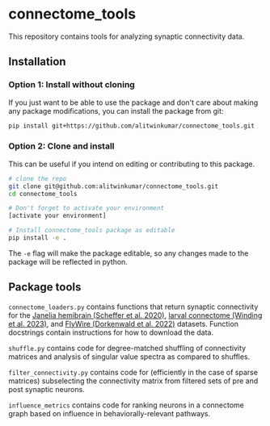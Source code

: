 # connectome_tools
This repository contains tools for analyzing synaptic connectivity data.

## Installation
### Option 1: Install without cloning
If you just want to be able to use the package and don't care about making any package modifications, you can install the package from git:
```bash
pip install git+https://github.com/alitwinkumar/connectome_tools.git
```

### Option 2: Clone and install
This can be useful if you intend on editing or contributing to this package.
```bash
# clone the repo
git clone git@github.com:alitwinkumar/connectome_tools.git
cd connectome_tools

# Don't forget to activate your environment
[activate your environment]

# Install connectome_tools package as editable 
pip install -e .
```
The `-e` flag will make the package editable, so any changes made to the package will be reflected in python.

## Package tools

`connectome_loaders.py` contains functions that return synaptic connectivity for the [Janelia hemibrain (Scheffer et al. 2020)](https://elifesciences.org/articles/57443), [larval connectome (Winding et al. 2023)](https://www.science.org/doi/full/10.1126/science.add9330), and [FlyWire (Dorkenwald et al. 2022)](https://www.nature.com/articles/s41592-021-01330-0) datasets. Function docstrings contain instructions for how to download the data.

`shuffle.py` contains code for degree-matched shuffling of connectivity matrices and analysis of singular value spectra as compared to shuffles.

`filter_connectivity.py` contains code for (efficiently in the case of sparse matrices) subselecting the connectivity matrix from filtered sets of pre and post synaptic neurons.

`influence_metrics` contains code for ranking neurons in a connectome graph based on influence in behaviorally-relevant pathways. 
